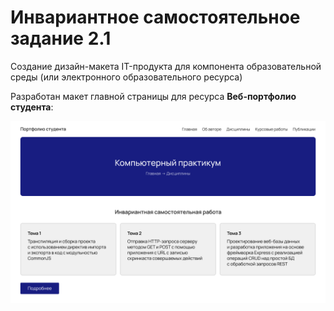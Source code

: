 # Инвариантное самостоятельное задание 2.1

Создание дизайн-макета IT-продукта для компонента образовательной среды (или электронного образовательного ресурса)

Разработан макет главной страницы для ресурса **Веб-портфолио студента**:

![](portfolio.png)


